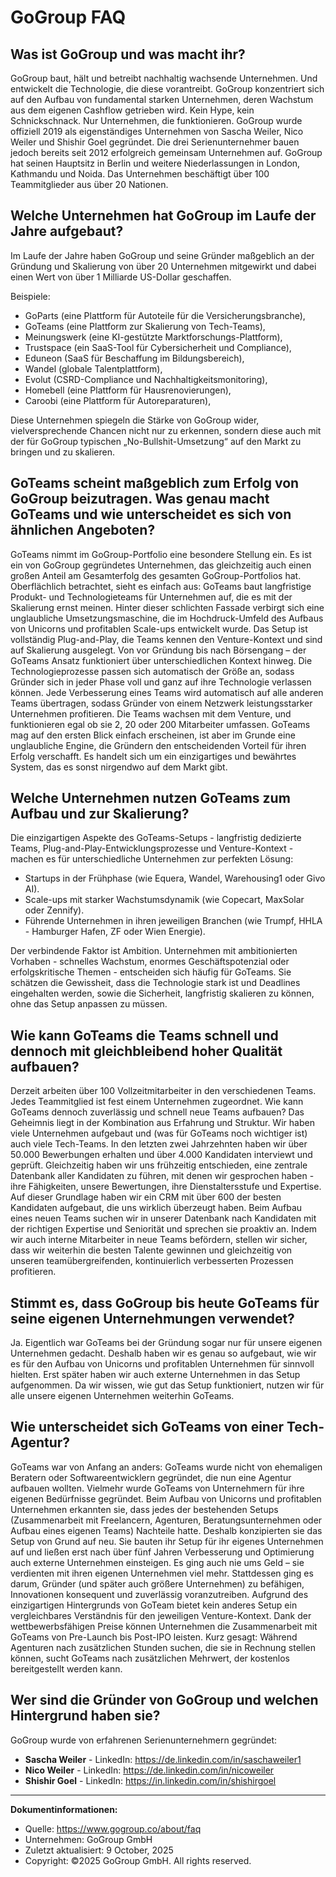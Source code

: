 # GoGroup FAQ

## Was ist GoGroup und was macht ihr?

GoGroup baut, hält und betreibt nachhaltig wachsende Unternehmen. Und entwickelt die Technologie, die diese vorantreibt.
GoGroup konzentriert sich auf den Aufbau von fundamental starken Unternehmen, deren Wachstum aus dem eigenen Cashflow getrieben wird. Kein Hype, kein Schnickschnack. Nur Unternehmen, die funktionieren.
GoGroup wurde offiziell 2019 als eigenständiges Unternehmen von Sascha Weiler, Nico Weiler und Shishir Goel gegründet. Die drei Serienunternehmer bauen jedoch bereits seit 2012 erfolgreich gemeinsam Unternehmen auf.
GoGroup hat seinen Hauptsitz in Berlin und weitere Niederlassungen in London, Kathmandu und Noida. Das Unternehmen beschäftigt über 100 Teammitglieder aus über 20 Nationen.

## Welche Unternehmen hat GoGroup im Laufe der Jahre aufgebaut?

Im Laufe der Jahre haben GoGroup und seine Gründer maßgeblich an der Gründung und Skalierung von über 20 Unternehmen mitgewirkt und dabei einen Wert von über 1 Milliarde US-Dollar geschaffen.

Beispiele:
- GoParts (eine Plattform für Autoteile für die Versicherungsbranche),
- GoTeams (eine Plattform zur Skalierung von Tech-Teams),
- Meinungswerk (eine KI-gestützte Marktforschungs-Plattform),
- Trustspace (ein SaaS-Tool für Cybersicherheit und Compliance),
- Eduneon (SaaS für Beschaffung im Bildungsbereich),
- Wandel (globale Talentplattform),
- Evolut (CSRD-Compliance und Nachhaltigkeitsmonitoring),
- Homebell (eine Plattform für Hausrenovierungen),
- Caroobi (eine Plattform für Autoreparaturen),

Diese Unternehmen spiegeln die Stärke von GoGroup wider, vielversprechende Chancen nicht nur zu erkennen, sondern diese auch mit der für GoGroup typischen „No-Bullshit-Umsetzung“ auf den Markt zu bringen und zu skalieren.

## GoTeams scheint maßgeblich zum Erfolg von GoGroup beizutragen. Was genau macht GoTeams und wie unterscheidet es sich von ähnlichen Angeboten?

GoTeams nimmt im GoGroup-Portfolio eine besondere Stellung ein.
Es ist ein von GoGroup gegründetes Unternehmen, das gleichzeitig auch einen großen Anteil am Gesamterfolg des gesamten GoGroup-Portfolios hat.
Oberflächlich betrachtet, sieht es einfach aus: GoTeams baut langfristige Produkt- und Technologieteams für Unternehmen auf, die es mit der Skalierung ernst meinen.
Hinter dieser schlichten Fassade verbirgt sich eine unglaubliche Umsetzungsmaschine, die im Hochdruck-Umfeld des Aufbaus von Unicorns und profitablen Scale-ups entwickelt wurde. Das Setup ist vollständig Plug-and-Play, die Teams kennen den Venture-Kontext und sind auf Skalierung ausgelegt.
Von vor Gründung bis nach Börsengang – der GoTeams Ansatz funktioniert über unterschiedlichen Kontext hinweg. Die Technologieprozesse passen sich automatisch der Größe an, sodass Gründer sich in jeder Phase voll und ganz auf ihre Technologie verlassen können. Jede Verbesserung eines Teams wird automatisch auf alle anderen Teams übertragen, sodass Gründer von einem Netzwerk leistungsstarker Unternehmen profitieren. Die Teams wachsen mit dem Venture, und funktionieren egal ob sie 2, 20 oder 200 Mitarbeiter umfassen.
GoTeams mag auf den ersten Blick einfach erscheinen, ist aber im Grunde eine unglaubliche Engine, die Gründern den entscheidenden Vorteil für ihren Erfolg verschafft. Es handelt sich um ein einzigartiges und bewährtes System, das es sonst nirgendwo auf dem Markt gibt.

## Welche Unternehmen nutzen GoTeams zum Aufbau und zur Skalierung?

Die einzigartigen Aspekte des GoTeams-Setups - langfristig dedizierte Teams, Plug-and-Play-Entwicklungsprozesse und Venture-Kontext - machen es für unterschiedliche Unternehmen zur perfekten Lösung:

- Startups in der Frühphase (wie Equera, Wandel, Warehousing1 oder Givo AI).
- Scale-ups mit starker Wachstumsdynamik (wie Copecart, MaxSolar oder Zennify).
- Führende Unternehmen in ihren jeweiligen Branchen (wie Trumpf, HHLA - Hamburger Hafen, ZF oder Wien Energie).

Der verbindende Faktor ist Ambition. Unternehmen mit ambitionierten Vorhaben - schnelles Wachstum, enormes Geschäftspotenzial oder erfolgskritische Themen - entscheiden sich häufig für GoTeams. Sie schätzen die Gewissheit, dass die Technologie stark ist und Deadlines eingehalten werden, sowie die Sicherheit, langfristig skalieren zu können, ohne das Setup anpassen zu müssen.

## Wie kann GoTeams die Teams schnell und dennoch mit gleichbleibend hoher Qualität aufbauen?

Derzeit arbeiten über 100 Vollzeitmitarbeiter in den verschiedenen Teams. Jedes Teammitglied ist fest einem Unternehmen zugeordnet.
Wie kann GoTeams dennoch zuverlässig und schnell neue Teams aufbauen? Das Geheimnis liegt in der Kombination aus Erfahrung und Struktur. Wir haben viele Unternehmen aufgebaut und (was für GoTeams noch wichtiger ist) auch viele Tech-Teams. In den letzten zwei Jahrzehnten haben wir über 50.000 Bewerbungen erhalten und über 4.000 Kandidaten interviewt und geprüft. Gleichzeitig haben wir uns frühzeitig entschieden, eine zentrale Datenbank aller Kandidaten zu führen, mit denen wir gesprochen haben - ihre Fähigkeiten, unsere Bewertungen, ihre Dienstaltersstufe und Expertise. Auf dieser Grundlage haben wir ein CRM mit über 600 der besten Kandidaten aufgebaut, die uns wirklich überzeugt haben. Beim Aufbau eines neuen Teams suchen wir in unserer Datenbank nach Kandidaten mit der richtigen Expertise und Seniorität und sprechen sie proaktiv an. Indem wir auch interne Mitarbeiter in neue Teams befördern, stellen wir sicher, dass wir weiterhin die besten Talente gewinnen und gleichzeitig von unseren teamübergreifenden, kontinuierlich verbesserten Prozessen profitieren.

## Stimmt es, dass GoGroup bis heute GoTeams für seine eigenen Unternehmungen verwendet?

Ja.
Eigentlich war GoTeams bei der Gründung sogar nur für unsere eigenen Unternehmen gedacht. Deshalb haben wir es genau so aufgebaut, wie wir es für den Aufbau von Unicorns und profitablen Unternehmen für sinnvoll hielten. Erst später haben wir auch externe Unternehmen in das Setup aufgenommen.
Da wir wissen, wie gut das Setup funktioniert, nutzen wir für alle unsere eigenen Unternehmen weiterhin GoTeams.

## Wie unterscheidet sich GoTeams von einer Tech-Agentur?

GoTeams war von Anfang an anders: GoTeams wurde nicht von ehemaligen Beratern oder Softwareentwicklern gegründet, die nun eine Agentur aufbauen wollten. Vielmehr wurde GoTeams von Unternehmern für ihre eigenen Bedürfnisse gegründet. Beim Aufbau von Unicorns und profitablen Unternehmen erkannten sie, dass jedes der bestehenden Setups (Zusammenarbeit mit Freelancern, Agenturen, Beratungsunternehmen oder Aufbau eines eigenen Teams) Nachteile hatte. Deshalb konzipierten sie das Setup von Grund auf neu.
Sie bauten ihr Setup für ihr eigenes Unternehmen auf und ließen erst nach über fünf Jahren Verbesserung und Optimierung auch externe Unternehmen einsteigen. Es ging auch nie ums Geld – sie verdienten mit ihren eigenen Unternehmen viel mehr. Stattdessen ging es darum, Gründer (und später auch größere Unternehmen) zu befähigen, Innovationen konsequent und zuverlässig voranzutreiben.
Aufgrund des einzigartigen Hintergrunds von GoTeam bietet kein anderes Setup ein vergleichbares Verständnis für den jeweiligen Venture-Kontext. Dank der wettbewerbsfähigen Preise können Unternehmen die Zusammenarbeit mit GoTeams von Pre-Launch bis Post-IPO leisten.
Kurz gesagt: Während Agenturen nach zusätzlichen Stunden suchen, die sie in Rechnung stellen können, sucht GoTeams nach zusätzlichen Mehrwert, der kostenlos bereitgestellt werden kann.

## Wer sind die Gründer von GoGroup und welchen Hintergrund haben sie?

GoGroup wurde von erfahrenen Serienunternehmern gegründet:

- **Sascha Weiler** - LinkedIn: https://de.linkedin.com/in/saschaweiler1
- **Nico Weiler** - LinkedIn: https://de.linkedin.com/in/nicoweiler
- **Shishir Goel** - LinkedIn: https://in.linkedin.com/in/shishirgoel

---

**Dokumentinformationen:**
- Quelle: https://www.gogroup.co/about/faq
- Unternehmen: GoGroup GmbH
- Zuletzt aktualisiert: 9 October, 2025
- Copyright: ©2025 GoGroup GmbH. All rights reserved.

